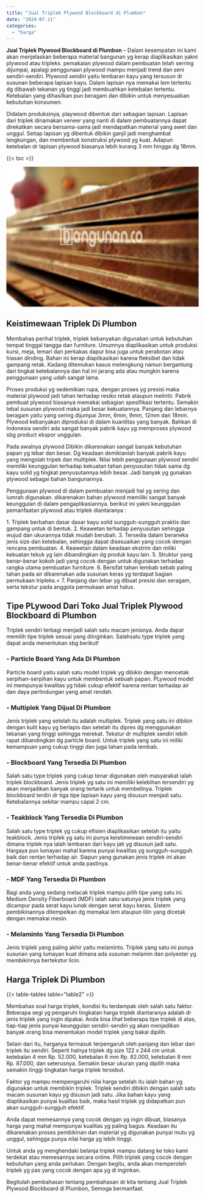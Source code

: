 ```yaml
---
title: "Jual Triplek Plywood Blockboard di Plumbon"
date: "2024-07-11"
categories: 
  - "harga"
---
```


**Jual Triplek Plywood Blockboard di Plumbon** – Dalam kesempatan ini kami akan menjelaskan beberapa material bangunan yg kerap diaplikasikan yakni plywood atau tripleks. pemakaian plywood dalam pembuatan telah serring dijumpai, apalagi penggunaan plywood mampu menjadi trend dan seni sendiri-sendiri. Plywood sendiri yaitu lembaran kayu yang tersusun dr susunan beberapa lapisan kayu. Dalam lapisan nya memakai lem tertentu dg dibawah tekanan yg tinggi jadi membuahkan ketebalan tertentu. Ketebalan yang dihasilkan pun beragam dan dibikin untuk menyesuaikan kebutuhan konsumen.

Didalam produksinya, playwood dibentuk dari sebagian lapisan. Lapisan dari triplek dinamakan veneer yang nanti di dalam pembuatannya dapat direkatkan secara bersama-sama jadi mendapatkan material yang awet dan unggul. Setiap lapisan yg dibentuk dibikin ganjil jadi menghambat lengkungan, dan membentuk konstruksi plywood yg kuat. Adapun ketebalan dr lapisan plywood biasanya lebih kurang 3 mm hingga dg 18mm.

{{< toc >}}

![Jual Triplek Plywood Blockboard di Plumbon](/images/jual-triplek-murah-08.png)

## Keistimewaan Triplek Di Plumbon

Membahas perihal triplek, triplek kebanyakan digunakan untuk kebutuhan tempat tinggal tangga dan furniture. Umumnya diaplikasikan untuk produksi kursi, meja, lemari dan perkakas dapur bisa juga untuk perabotan atau hiasan dinding. Bahan ini kerap diaplikasikan karena fleksibel dan tidak gampang retak. Kadang ditemukan kasus melengkung namun bergantung dari tingkat ketebalannya dan hal ini jarang ada atau mungkin karena penggunaan yang udah sangat lama.

Proses produksi yg sedemikian rupa, dengan proses yg presisi maka material plywood jadi tahan terhadap resiko retak ataupun melintir. Pabrik pembuat plywood biasanya memakai sebagian spesifikasi tertentu. Semakin tebal susunan plywood maka jadi besar kekuatannya. Panjang dan lebarnya beragam yaitu yang sering dijumpai 3mm, 6mm, 9mm, 12mm dan 18mm. Plywood kebanyakan diproduksi di dalam kuantitas yang banyak. Bahkan di Indonesia sendiri ada sangat banyak pabrik kayu yg memproses plywood sbg product ekspor unggulan.

Pada awalnya plywood Dibikin dikarenakan sangat banyak kebutuhan papan yg lebar dan besar. Dg keadaan demikianlah banyak pabrik kayu yang mengolah tripek dan multiplek. Nilai lebih penggunaan plywood sendiri memiliki keunggulan terhadap kekuatan tahan penyusutan tidak sama dg kayu solid yg tingkat penyusutannya lebih besar. Jadi banyak yg gunakan plywood sebagai bahan bangunannya.

Penggunaan plywood di dalam pembuatan menjadi hal yg sering dan lumrah digunakan. dikarenakan bahan plywood memiliki sangat banyak keunggulan di dalam pengaplikasiannya. berikut ini yakni keunggulan pemanfaatan plywood atau triplek diantaranya :

1\. Triplek berbahan dasar dasar kayu solid sungguh-sungguh praktis dan gampang untuk di bentuk. 2. Keawetan terhadap penyusutan sehingga wujud dan ukurannya tidak mudah berubah. 3. Tersedia dalam beraneka jenis size dan ketebalan, sehingga dapat disesuaikan yang cocok dengan rencana pembuatan. 4. Keawetan dalam keadaan ekstrim dan miliki kekuatan tekuk yg lain dibandingkan dg produk kayu lain. 5. Struktur yang benar-benar kokoh jadi yang cocok dengan untuk digunakan terhadap rangka utama pembuatan furniture. 6. Bersifat tahan lembab sebab paling tahan pada air dikarenakan ada susunan keras yg terdapat bagian permukaan tripleks.< 7. Panjang dan lebar yg dibuat presisi dan seragam, serta tekstur pada anggota permukaan amat halus.

## Tipe PLywood Dari Toko Jual Triplek Plywood Blockboard di Plumbon

Triplek sendiri terbagi menjadi salah satu macam jenisnya. Anda dapat memilih tipe triplek sesuai yang diinginkan. Salahsatu type triplek yang dapat anda menentukan sbg berikut!

### \- Particle Board Yang Ada Di Plumbon

Particle board yaitu salah satu model triplek yg dibikin dengan mencetak serpihan-serpihan kayu untuk membentuk sebuah papan. PLywood model ini mempunyai kwalitas yg tidak cukup efektif karena rentan terhadap air dan daya perlindungan yang amat rendah.

### \- Multiplek Yang Dijual Di Plumbon

Jenis triplek yang setelah itu adalah multiplek. Triplek yang satu ini dibikin dengan kulit kayu yg berlapis dan setelah itu dipres dg menggunakan tekanan yang tinggi sehingga merekat. Tekstur dr multiplek sendiri lebih rapat dibandingkan dg particle board. Untuk triplek yang satu ini miliki kemampuan yang cukup tinggi dan juga tahan pada lembab.

### \- Blockboard Yang Tersedia Di Plumbon

Salah satu type triplek yang cukup tenar digunakan oleh masyarakat ialah triplek blockboard. Jenis triplek yg satu ini memiliki kelebihan tersendiri yg akan menjadikan banyak orang tertarik untuk membelinya. Triplek blockboard terdiri dr tiga tipe lapisan kayu yang disusun menjadi satu. Ketebalannya sekitar mampu capai 2 cm.

### \- Teakblock Yang Tersedia Di Plumbon

Salah satu type triplek yg cukup efisien diaplikasikan setelah itu yaitu teakblock. Jenis triplek yg satu ini punya keistimewaan sendiri-sendiri dimana triplek nya ialah lembaran dari kayu jati yg disusun jadi satu. Hargaya pun lumayan mahal karena punyai kwalitas yg sungguh-sungguh baik dan rentan terhadap air. Siapun yang gunakan jenis triplek ini akan benar-benar efektif untuk anda pastinya.

### \- MDF Yang Tersedia Di Plumbon

Bagi anda yang sedang melacak triplek mampu pilih tipe yang satu ini. Medium Density Fiberboard (MDF) ialah satu-satunya jenis triplek yang dicampur pada serat kayu lunak dengan serat kayu keras. Sistem pembikinannya ditempelkan dg memakai lem ataupun lilin yang dicetak dengan memakai mesin.

### \- Melaminto Yang Tersedia Di Plumbon

Jenis triplek yang paling akhir yaitu melaminto. Triplek yang satu ini punya susunan yang lumayan kuat dimana ada susunan melamin dan polyester yg membikinnya bertekstur licin.

## Harga Triplek Di Plumbon

{{< table-tables table="table2" >}}

Membahas soal harga triplek, kondisi itu terdampak oleh salah satu faktor. Beberapa segi yg pengaruhi tingkatan harga triplek diantaranya adalah dr jenis triplek yang ingin dipakai. Anda bisa lihat beberapa tipe triplek di atas, tiap-tiap jenis punyai keunggulan sendiri-sendiri yg akan menjadikan banyak orang bisa menentukan model triplek yang bakal dipilih.

Selain dari itu, harganya termasuk terpengaruh oleh panjang dan lebar dari triplek itu sendiri. Seperti halnya triplek dg size 122 x 244 cm untuk ketebalan 4 mm Rp. 52.000, ketebalan 6 mm Rp. 82.000, ketebalan 8 mm Rp. 87.000, dan seterusnya. Semakin besar ukuran yang dipilih maka semakin tinggi tingkatan harga triplek tersebut.

Faktor yg mampu mempengaruhi nilai harga setelah itu ialah bahan yg digunakan untuk membikin triplek. Triplek sendiri dibikin dengan salah satu macam susunan kayu yg disusun jadi satu. Jika bahan kayu yang diaplikasikan punyai kualitas baik, maka hasil triplek yg didapatkan pun akan sungguh-sungguh efektif.

Anda dapat memesannya yang cocok dengan yg ingin dibuat, biasanya harga yang mahal mempunyai kualitas yg paling bagus. Keadaan itu dikarenakan proses pembikinan dan material yg digunakan punyai mutu yg unggul, sehingga punya nilai harga yg lebih tinggi.

Untuk anda yg menghendaki belanja triplek mampu datang ke toko kami terdekat atau memesannya secara online. Pilih triplek yang cocok dengan kebutuhan yang anda perlukan. Dengan begitu, anda akan memperoleh triplek yg pas yang cocok dengan apa yg di inginkan.

Begitulah pembahasan tentang pembahasan dr kita tentang Jual Triplek Plywood Blockboard di Plumbon, Semoga bermanfaat.
